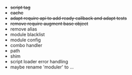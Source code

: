 - ~~script tag~~
- ~~cache~~
- ~~adapt require api to add ready callback and adapt tests~~
- ~~remove require augment base object~~
- remove alias
- module blacklist
- module config
- combo handler
- path
- shim
- script loader error handling
- maybe rename 'moduler' to ...
